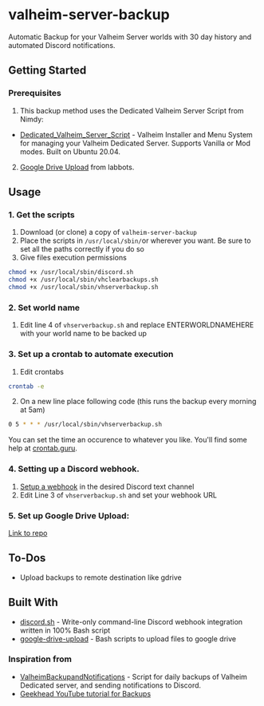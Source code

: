# valheim-server-backup
Automatic Backup for your Valheim Server worlds with 30 day history and automated Discord notifications.

## Getting Started

### Prerequisites

1. This backup method uses the Dedicated Valheim Server Script from Nimdy:

* [Dedicated_Valheim_Server_Script](https://github.com/Nimdy/Dedicated_Valheim_Server_Script) - Valheim Installer and Menu System for managing your Valheim Dedicated Server. Supports Vanilla or Mod modes. Built on Ubuntu 20.04.

2. [Google Drive Upload](https://github.com/labbots/google-drive-upload) from labbots.

## Usage

### 1. Get the scripts

1. Download (or clone) a copy of `valheim-server-backup`
2. Place the scripts in `/usr/local/sbin/`or wherever you want. Be sure to set all the paths correctly if you do so
3. Give files execution permissions

```sh
chmod +x /usr/local/sbin/discord.sh
chmod +x /usr/local/sbin/vhclearbackups.sh
chmod +x /usr/local/sbin/vhserverbackup.sh
```

### 2. Set world name

1. Edit line 4 of `vhserverbackup.sh` and replace ENTERWORLDNAMEHERE with your world name to be backed up 

### 3. Set up a crontab to automate execution

1. Edit crontabs

```sh
crontab -e
```

2. On a new line place following code (this runs the backup every morning at 5am)

```sh
0 5 * * * /usr/local/sbin/vhserverbackup.sh
```

You can set the time an occurence to whatever you like. You'll find some help at [crontab.guru](https://crontab.guru/).


### 4. Setting up a Discord webhook.

1. [Setup a webhook](https://support.discordapp.com/hc/en-us/articles/228383668-Intro-to-Webhooks) in the desired Discord text channel
2. Edit Line 3 of `vhserverbackup.sh` and set your webhook URL

### 5. Set up Google Drive Upload: 
[Link to repo](https://github.com/labbots/google-drive-upload)


## To-Dos

* Upload backups to remote destination like gdrive

## Built With

* [discord.sh](https://github.com/ChaoticWeg/discord.sh) - Write-only command-line Discord webhook integration written in 100% Bash script
* [google-drive-upload](https://github.com/labbots/google-drive-upload) - Bash scripts to upload files to google drive

### Inspiration from
* [ValheimBackupandNotifications](https://github.com/aremedis/ValheimBackupandNotifications) - Script for daily backups of Valheim Dedicated server, and sending notifications to Discord.
* [Geekhead YouTube tutorial for Backups](https://www.youtube.com/watch?v=XejBIwBYTG8&t=84s)
